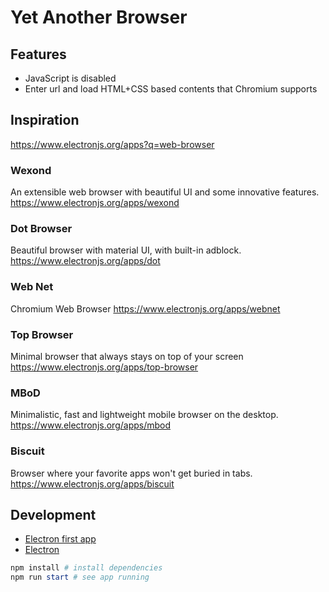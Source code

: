 # Yet Another Browser

## Features
* JavaScript is disabled
* Enter url and load HTML+CSS based contents that Chromium supports

## Inspiration
https://www.electronjs.org/apps?q=web-browser

### Wexond
An extensible web browser with beautiful UI and some innovative features.
https://www.electronjs.org/apps/wexond

### Dot Browser
Beautiful browser with material UI, with built-in adblock.
https://www.electronjs.org/apps/dot

### Web Net
Chromium Web Browser
https://www.electronjs.org/apps/webnet

### Top Browser
Minimal browser that always stays on top of your screen
https://www.electronjs.org/apps/top-browser

### MBoD
Minimalistic, fast and lightweight mobile browser on the desktop.
https://www.electronjs.org/apps/mbod

### Biscuit
Browser where your favorite apps won't get buried in tabs.
https://www.electronjs.org/apps/biscuit

## Development
* [Electron first app](https://www.electronjs.org/docs/tutorial/first-app)
* [Electron <webview>](https://www.electronjs.org/docs/api/webview-tag)

```powershell
npm install # install dependencies
npm run start # see app running
```
